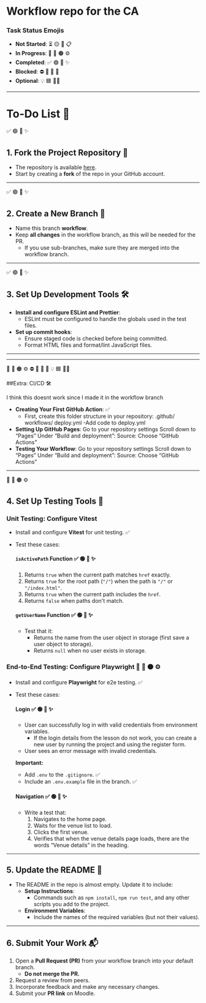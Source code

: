 # Workflow repo for the CA

### Task Status Emojis

- **Not Started**: ⏳ 🟡 🚧 📋
- **In Progress**: 🔄 🚀 🟠 ⚙️
- **Completed**: ✅ 🟢 🎉 ✨
- **Blocked**: ⛔ 🚫 🔴 🛑
- **Optional**: 💡 🟦 🤷‍♂️

---

# To-Do List 📝

✅ 🟢 🎉 ✨

## 1. Fork the Project Repository 🍴

- The repository is available [here](#).
- Start by creating a **fork** of the repo in your GitHub account.

---

✅ 🟢 🎉 ✨

## 2. Create a New Branch 🌱

- Name this branch **workflow**.
- Keep **all changes** in the workflow branch, as this will be needed for the PR.
  - If you use sub-branches, make sure they are merged into the workflow branch.

---

✅ 🟢 🎉 ✨

## 3. Set Up Development Tools 🛠️

- **Install and configure ESLint and Prettier**:
  - ESLint must be configured to handle the globals used in the test files.
- **Set up commit hooks**:
  - Ensure staged code is checked before being committed.
  - Format HTML files and format/lint JavaScript files.

---

---

🔄 🚀 🟠 ⚙️
⛔ 🚫 🔴 🛑
💡 🟦 🤷‍♂️

##Extra: CI/CD 🛠️

I think this doesnt work since I made it in the workflow branch

- **Creating Your First GitHub Action**:
  ✅
  - First, create this folder structure in your repository:
    .github/
    workflows/
    deploy.yml
    -Add code to deploy.yml
- **Setting Up GitHub Pages**:
  Go to your repository settings
  Scroll down to “Pages”
  Under “Build and deployment”:
  Source: Choose “GitHub Actions”
- **Testing Your Workflow**:
  Go to your repository settings
  Scroll down to “Pages”
  Under “Build and deployment”:
  Source: Choose “GitHub Actions”

---

🔄 🚀 🟠 ⚙️

## 4. Set Up Testing Tools 🧪

### Unit Testing: Configure Vitest

- Install and configure **Vitest** for unit testing. ✅

- Test these cases:

  #### `isActivePath` Function ✅ 🟢 🎉 ✨

  1. Returns `true` when the current path matches `href` exactly.
  2. Returns `true` for the root path (`"/"`) when the path is `"/"` or `"/index.html"`.
  3. Returns `true` when the current path includes the `href`.
  4. Returns `false` when paths don't match.

  #### `getUserName` Function ✅ 🟢 🎉 ✨

  - Test that it:
    - Returns the name from the user object in storage (first save a user object to storage).
    - Returns `null` when no user exists in storage.

### End-to-End Testing: Configure Playwright 🔄 🚀 🟠 ⚙️

- Install and configure **Playwright** for e2e testing. ✅
- Test these cases:

  #### Login ✅ 🟢 🎉 ✨

  - User can successfully log in with valid credentials from environment variables.
    - If the login details from the lesson do not work, you can create a new user by running the project and using the register form.
  - User sees an error message with invalid credentials.

  **Important:**

  - Add `.env` to the `.gitignore`. ✅
  - Include an `.env.example` file in the branch. ✅

  #### Navigation ✅ 🟢 🎉 ✨

  - Write a test that:
    1. Navigates to the home page.
    2. Waits for the venue list to load.
    3. Clicks the first venue.
    4. Verifies that when the venue details page loads, there are the words “Venue details” in the heading.

---

## 5. Update the README 📝

- The README in the repo is almost empty. Update it to include:
  - **Setup Instructions**:
    - Commands such as `npm install`, `npm run test`, and any other scripts you add to the project.
  - **Environment Variables**:
    - Include the names of the required variables (but not their values).

---

## 6. Submit Your Work 📬

1. Open a **Pull Request (PR)** from your workflow branch into your default branch.
   - **Do not merge the PR.**
2. Request a review from peers.
3. Incorporate feedback and make any necessary changes.
4. Submit your **PR link** on Moodle.
